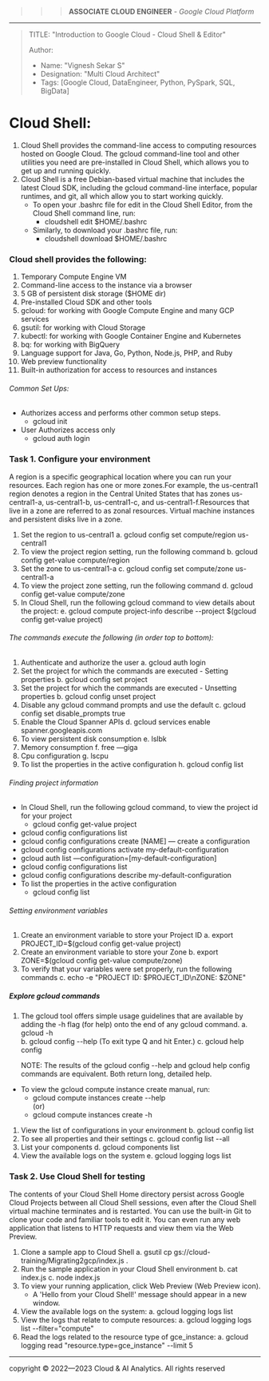 >>> **ASSOCIATE CLOUD ENGINEER** - *Google Cloud Platform*
------------------------

> TITLE: "Introduction to Google Cloud - Cloud Shell & Editor"
> 
> Author:
  >- Name: "Vignesh Sekar S"
  >- Designation: "Multi Cloud Architect"
  >- Tags: [Google Cloud, DataEngineer, Python, PySpark, SQL, BigData]


# Cloud Shell:

1. Cloud Shell provides the command-line access to computing resources hosted on Google Cloud.  The gcloud command-line tool and other utilities you need are pre-installed in Cloud Shell, which allows you to get up and running quickly.
2. Cloud Shell is a free Debian-based virtual machine that includes the latest Cloud SDK, including the gcloud command-line interface, popular runtimes, and git, all which allow you to start working quickly.
   * To open your .bashrc file for edit in the Cloud Shell Editor, from the Cloud Shell command line, run:
      - cloudshell edit $HOME/.bashrc
   * Similarly, to download your .bashrc file, run:
      - cloudshell download $HOME/.bashrc
  
### Cloud shell provides the following:

1. Temporary Compute Engine VM
2. Command-line access to the instance via a browser
3. 5 GB of persistent disk storage ($HOME dir)
4. Pre-installed Cloud SDK and other tools
5. gcloud: for working with Google Compute Engine and many GCP services
6. gsutil: for working with Cloud Storage
7. kubectl: for working with Google Container Engine and Kubernetes
8. bq: for working with BigQuery
9. Language support for Java, Go, Python, Node.js, PHP, and Ruby
10. Web preview functionality
11. Built-in authorization for access to resources and instances

###### Common Set Ups:

* Authorizes access and performs other common setup steps.
    * gcloud init
* User Authorizes access only
    * gcloud auth login


### Task 1. Configure your environment

A region is a specific geographical location where you can run your resources. Each region has one or more zones.For example, the us-central1 region denotes a region in the Central United States that has zones us-central1-a, us-central1-b, us-central1-c, and us-central1-f.Resources that live in a zone are referred to as zonal resources. Virtual machine instances and persistent disks live in a zone. 

1. Set the region to us-central1
    a. gcloud config set compute/region us-central1
2. To view the project region setting, run the following command
    b. gcloud config get-value compute/region
3. Set the zone to us-central1-a
    c. gcloud config set compute/zone us-central1-a
4. To view the project zone setting, run the following command
    d. gcloud config get-value compute/zone
5. In Cloud Shell, run the following gcloud command to view details about the project:
    e. gcloud compute project-info describe --project $(gcloud config get-value project)


###### The commands execute the following (in order top to bottom):

1. Authenticate and authorize the user
    a. gcloud auth login
2. Set the project for which the commands are executed - Setting properties
    b. gcloud config set project <project-id>
3. Set the project for which the commands are executed - Unsetting properties
    b. gcloud config unset project <project-id>
4. Disable any gcloud command prompts and use the default
    c. gcloud config set disable_prompts true
5. Enable the Cloud Spanner APIs
    d. gcloud services enable spanner.googleapis.com
6. To view persistent disk consumption
    e. lslbk
7. Memory consumption
    f. free —giga
8. Cpu configuration
    g. lscpu
9. To list the properties in the active configuration
    h. gcloud config list


###### Finding project information

* In Cloud Shell, run the following gcloud command, to view the project id for your project
    - gcloud config get-value project
* gcloud config configurations list
* gcloud config configurations create [NAME] — create a configuration 
* gcloud config configurations activate my-default-configuration
* gcloud auth list —configuration=[my-default-configuration] 
* gcloud config configurations list
* gcloud config configurations describe my-default-configuration	
* To list the properties in the active configuration
    - gcloud config list 


###### Setting environment variables

1. Create an environment variable to store your Project ID
    a. export PROJECT_ID=$(gcloud config get-value project)
2. Create an environment variable to store your Zone
    b. export ZONE=$(gcloud config get-value compute/zone)
3. To verify that your variables were set properly, run the following commands
    c. echo -e "PROJECT ID: $PROJECT_ID\nZONE: $ZONE"


##### Explore gcloud commands
1. The gcloud tool offers simple usage guidelines that are available by adding the -h flag (for help) onto the end of any gcloud command.
    a. gcloud -h   
    b. gcloud config --help (To exit type Q and hit Enter.)
    c. gcloud help config 
    
    NOTE: The results of the gcloud config --help and gcloud help config commands are equivalent. Both return long, detailed help.
* To view the gcloud compute instance create manual, run:
    - gcloud compute instances create --help   
                    (or)
    - gcloud compute instances create -h

1. View the list of configurations in your environment
    b. gcloud config list
2. To see all properties and their settings
    c. gcloud config list --all
3. List your components
    d. gcloud components list
4. View the available logs on the system
    e. gcloud logging logs list


### Task 2. Use Cloud Shell for testing

The contents of your Cloud Shell Home directory persist across Google Cloud Projects between all Cloud Shell sessions, even after the Cloud Shell virtual machine terminates and is restarted. You can use the built-in Git to clone your code and familiar tools to edit it. You can even run any web application that listens to HTTP requests and view them via the Web Preview.

1. Clone a sample app to Cloud Shell
    a. gsutil cp gs://cloud-training/Migrating2gcp/index.js .
2. Run the sample application in your Cloud Shell environment
    b. cat index.js
    c. node index.js
3. To view your running application, click Web Preview (Web Preview icon).
   - A 'Hello from your Cloud Shell!' message should appear in a new window.
4. View the available logs on the system:
    a. gcloud logging logs list
5. View the logs that relate to compute resources:
    a. gcloud logging logs list --filter="compute"
6. Read the logs related to the resource type of gce_instance:
    a. gcloud logging read "resource.type=gce_instance" --limit 5


------------------------------------------------------------------------------------------------------------------

  <div class="footer">
              copyright © 2022—2023 Cloud & AI Analytics. 
                                      All rights reserved
          </div>



